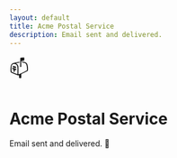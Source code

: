 ```yaml
---
layout: default
title: Acme Postal Service
description: Email sent and delivered.
---
```


<p style="font-size:2rem;margin:1rem 0;">📫</p>

# Acme Postal Service

Email sent and delivered. 📧
